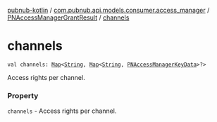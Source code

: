 [pubnub-kotlin](../../index.md) / [com.pubnub.api.models.consumer.access_manager](../index.md) / [PNAccessManagerGrantResult](index.md) / [channels](./channels.md)

# channels

`val channels: `[`Map`](https://kotlinlang.org/api/latest/jvm/stdlib/kotlin.collections/-map/index.html)`<`[`String`](https://kotlinlang.org/api/latest/jvm/stdlib/kotlin/-string/index.html)`, `[`Map`](https://kotlinlang.org/api/latest/jvm/stdlib/kotlin.collections/-map/index.html)`<`[`String`](https://kotlinlang.org/api/latest/jvm/stdlib/kotlin/-string/index.html)`, `[`PNAccessManagerKeyData`](../-p-n-access-manager-key-data/index.md)`>?>`

Access rights per channel.

### Property

`channels` - Access rights per channel.
